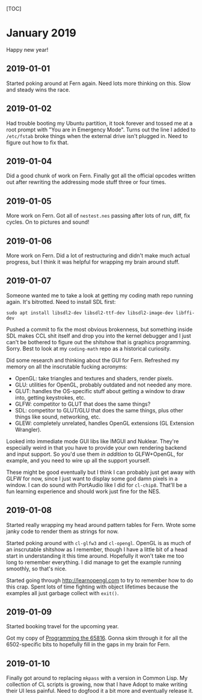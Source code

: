 [TOC]

# January 2019

Happy new year!

## 2019-01-01

Started poking around at Fern again.  Need lots more thinking on this.  Slow and
steady wins the race.

## 2019-01-02

Had trouble booting my Ubuntu partition, it took forever and tossed me at a root
prompt with "You are in Emergency Mode".  Turns out the line I added to
`/etc/fstab` broke things when the external drive isn't plugged in.  Need to
figure out how to fix that.

## 2019-01-04

Did a good chunk of work on Fern.  Finally got all the official opcodes written
out after rewriting the addressing mode stuff three or four times.

## 2019-01-05

More work on Fern.  Got all of `nestest.nes` passing after lots of run, diff,
fix cycles.  On to pictures and sound!

## 2019-01-06

More work on Fern.  Did a lot of restructuring and didn't make much actual
progress, but I think it was helpful for wrapping my brain around stuff.

## 2019-01-07

Someone wanted me to take a look at getting my coding math repo running again.
It's bitrotted.  Need to install SDL first:

    sudo apt install libsdl2-dev libsdl2-ttf-dev libsdl2-image-dev libffi-dev

Pushed a commit to fix the most obvious brokenness, but something inside SDL
makes CCL shit itself and drop you into the kernel debugger and I just can't be
bothered to figure out the shitshow that is graphics programming.  Sorry.  Best
to look at my `coding-math` repo as a historical curiosity.

Did some research and thinking about the GUI for Fern.  Refreshed my memory on
all the inscrutable fucking acronyms:

* OpenGL: take triangles and textures and shaders, render pixels.
* GLU: utilities for OpenGL, probably outdated and not needed any more.
* GLUT: handles the OS-specific stuff about getting a window to draw into, getting keystrokes, etc.
* GLFW: competitor to GLUT that does the same things?
* SDL: competitor to GLUT/GLU that does the same things, plus other things like sound, networking, etc.
* GLEW: completely unrelated, handles OpenGL extensions (GL Extension Wrangler).

Looked into immediate mode GUI libs like IMGUI and Nuklear.  They're especially
weird in that you have to provide your own rendering backend and input support.
So you'd use them *in addition* to GLFW+OpenGL, for example, and you need to
wire up all the support yourself.

These might be good eventually but I think I can probably just get away with
GLFW for now, since I just want to display some god damn pixels in a window.
I can do sound with PortAudio like I did for `cl-chip8`.  That'll be a fun
learning experience and should work just fine for the NES.

## 2019-01-08

Started really wrapping my head around pattern tables for Fern.  Wrote some
janky code to render them as strings for now.

Started poking around with `cl-glfw3` and `cl-opengl`.  OpenGL is as much of an
inscrutable shitshow as I remember, though I have a little bit of a head start
in understanding it this time around.  Hopefully it won't take me too long to
remember everything.  I did manage to get the example running smoothly, so
that's nice.

Started going through <http://learnopengl.com> to try to remember how to do this
crap.  Spent lots of time fighting with object lifetimes because the examples
all just garbage collect with `exit()`.

## 2019-01-09

Started booking travel for the upcoming year.

Got my copy of [Programming the 65816](https://amzn.to/2RH8or0).  Gonna skim
through it for all the 6502-specific bits to hopefully fill in the gaps in my
brain for Fern.

## 2019-01-10

Finally got around to replacing `mkpass` with a version in Common Lisp.  My
collection of CL scripts is growing, now that I have Adopt to make writing their
UI less painful.  Need to dogfood it a bit more and eventually release it.
